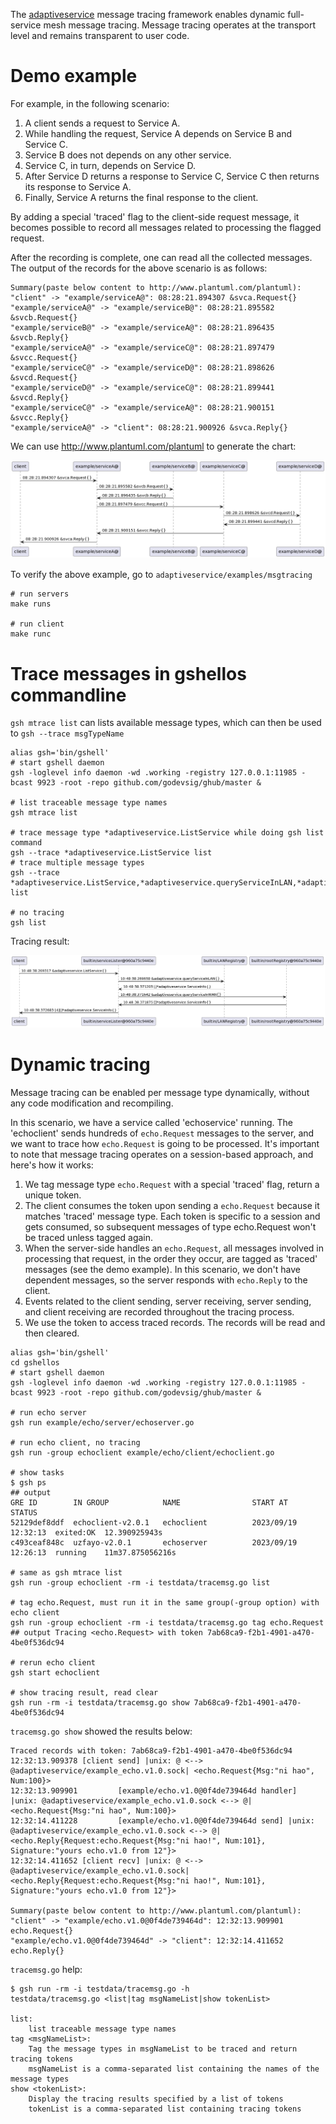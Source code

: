 The [adaptiveservice](https://github.com/godevsig/adaptiveservice) message tracing framework enables dynamic full-service mesh message tracing. Message tracing operates at the transport level and remains transparent to user code.

# Demo example

For example, in the following scenario:
1. A client sends a request to Service A.
2. While handling the request, Service A depends on Service B and Service C.
3. Service B does not depends on any other service.
4. Service C, in turn, depends on Service D.
5. After Service D returns a response to Service C, Service C then returns its response to Service A.
6. Finally, Service A returns the final response to the client.

By adding a special 'traced' flag to the client-side request message, it becomes possible to record all messages related to processing the flagged request.

After the recording is complete, one can read all the collected messages. The output of the records for the above scenario is as follows:

```shell
Summary(paste below content to http://www.plantuml.com/plantuml):
"client" -> "example/serviceA@": 08:28:21.894307 &svca.Request{}
"example/serviceA@" -> "example/serviceB@": 08:28:21.895582 &svcb.Request{}
"example/serviceB@" -> "example/serviceA@": 08:28:21.896435 &svcb.Reply{}
"example/serviceA@" -> "example/serviceC@": 08:28:21.897479 &svcc.Request{}
"example/serviceC@" -> "example/serviceD@": 08:28:21.898626 &svcd.Request{}
"example/serviceD@" -> "example/serviceC@": 08:28:21.899441 &svcd.Reply{}
"example/serviceC@" -> "example/serviceA@": 08:28:21.900151 &svcc.Reply{}
"example/serviceA@" -> "client": 08:28:21.900926 &svca.Reply{}
```

We can use http://www.plantuml.com/plantuml to generate the chart:

![sequence chart of the demo example](tracing_example.png)

To verify the above example, go to `adaptiveservice/examples/msgtracing`
```shell
# run servers
make runs

# run client
make runc
```

# Trace messages in gshellos commandline
`gsh mtrace list` can lists available message types, which can then be used to `gsh --trace msgTypeName`
```shell
alias gsh='bin/gshell'
# start gshell daemon
gsh -loglevel info daemon -wd .working -registry 127.0.0.1:11985 -bcast 9923 -root -repo github.com/godevsig/ghub/master &

# list traceable message type names
gsh mtrace list

# trace message type *adaptiveservice.ListService while doing gsh list command
gsh --trace *adaptiveservice.ListService list
# trace multiple message types
gsh --trace *adaptiveservice.ListService,*adaptiveservice.queryServiceInLAN,*adaptiveservice.queryServiceInWAN list

# no tracing
gsh list
```

Tracing result:

![gsh list message sequence](gsh_list_tracing.png)

# Dynamic tracing
Message tracing can be enabled per message type dynamically, without any code modification and recompiling.

In this scenario, we have a service called 'echoservice' running. The 'echoclient' sends hundreds of `echo.Request` messages to the server, and we want to trace how `echo.Request` is going to be processed. It's important to note that message tracing operates on a session-based approach, and here's how it works:
1. We tag message type `echo.Request` with a special 'traced' flag, return a unique token.
2. The client consumes the token upon sending a `echo.Request` because it matches 'traced' message type. Each token is specific to a session and gets consumed, so subsequent messages of type echo.Request won't be traced unless tagged again.
3. When the server-side handles an `echo.Request`, all messages involved in processing that request, in the order they occur, are tagged as 'traced' messages (see the demo example). In this scenario, we don't have dependent messages, so the server responds with `echo.Reply` to the client.
4. Events related to the client sending, server receiving, server sending, and client receiving are recorded throughout the tracing process.
5. We use the token to access traced records. The records will be read and then cleared.

```shell
alias gsh='bin/gshell'
cd gshellos
# start gshell daemon
gsh -loglevel info daemon -wd .working -registry 127.0.0.1:11985 -bcast 9923 -root -repo github.com/godevsig/ghub/master &

# run echo server
gsh run example/echo/server/echoserver.go

# run echo client, no tracing
gsh run -group echoclient example/echo/client/echoclient.go

# show tasks
$ gsh ps
## output
GRE ID        IN GROUP            NAME                START AT             STATUS
52129def8ddf  echoclient-v2.0.1   echoclient          2023/09/19 12:32:13  exited:OK  12.390925943s
c493ceaf848c  uzfayo-v2.0.1       echoserver          2023/09/19 12:26:13  running    11m37.875056216s

# same as gsh mtrace list
gsh run -group echoclient -rm -i testdata/tracemsg.go list

# tag echo.Request, must run it in the same group(-group option) with echo client
gsh run -group echoclient -rm -i testdata/tracemsg.go tag echo.Request
## output Tracing <echo.Request> with token 7ab68ca9-f2b1-4901-a470-4be0f536dc94

# rerun echo client
gsh start echoclient

# show tracing result, read clear
gsh run -rm -i testdata/tracemsg.go show 7ab68ca9-f2b1-4901-a470-4be0f536dc94
```

`tracemsg.go show` showed the results below:
```log
Traced records with token: 7ab68ca9-f2b1-4901-a470-4be0f536dc94
12:32:13.909378 [client send] |unix: @ <--> @adaptiveservice/example_echo.v1.0.sock| <echo.Request{Msg:"ni hao", Num:100}>
12:32:13.909901         [example/echo.v1.0@0f4de739464d handler] |unix: @adaptiveservice/example_echo.v1.0.sock <--> @| <echo.Request{Msg:"ni hao", Num:100}>
12:32:14.411228         [example/echo.v1.0@0f4de739464d send] |unix: @adaptiveservice/example_echo.v1.0.sock <--> @| <echo.Reply{Request:echo.Request{Msg:"ni hao!", Num:101}, Signature:"yours echo.v1.0 from 12"}>
12:32:14.411652 [client recv] |unix: @ <--> @adaptiveservice/example_echo.v1.0.sock| <echo.Reply{Request:echo.Request{Msg:"ni hao!", Num:101}, Signature:"yours echo.v1.0 from 12"}>

Summary(paste below content to http://www.plantuml.com/plantuml):
"client" -> "example/echo.v1.0@0f4de739464d": 12:32:13.909901 echo.Request{}
"example/echo.v1.0@0f4de739464d" -> "client": 12:32:14.411652 echo.Reply{}
```

`tracemsg.go` help:
```shell
$ gsh run -rm -i testdata/tracemsg.go -h
testdata/tracemsg.go <list|tag msgNameList|show tokenList>

list:
    list traceable message type names
tag <msgNameList>:
    Tag the message types in msgNameList to be traced and return tracing tokens
    msgNameList is a comma-separated list containing the names of the message types
show <tokenList>:
    Display the tracing results specified by a list of tokens
    tokenList is a comma-separated list containing tracing tokens

```

